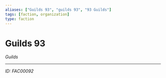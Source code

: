 ```yaml
---
aliases: ["Guilds 93", "guilds 93", "93 Guilds"]
tags: [faction, organization]
type: faction
---
```


# Guilds 93

*Guilds*

---
*ID: FAC00092*